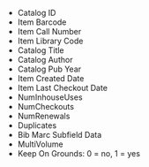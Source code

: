 * Catalog ID
* Item Barcode
* Item Call Number
* Item Library Code
* Catalog Title
* Catalog Author
* Catalog Pub Year
* Item Created Date
* Item Last Checkout Date
* NumInhouseUses
* NumCheckouts
* NumRenewals
* Duplicates
* Bib Marc Subfield Data
* MultiVolume
* Keep On Grounds: 0 = no, 1 = yes
